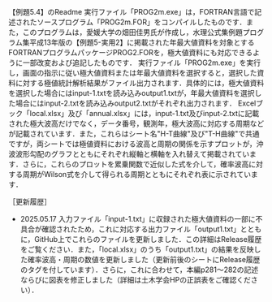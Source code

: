 【例題5.4】のReadme
実行ファイル「PROG2m.exe」は，FORTRAN言語で記述されたソースプログラム「PROG2m.FOR」をコンパイルしたものです．また，このプログラムは，愛媛大学の畑田佳男氏が作成し，水理公式集例題プログラム集平成13年版の【例題5-実用2】に掲載された年最大値資料を対象とするFORTRANプログラムパッケージPROG2.FORを，極大値資料にも対応できるように一部改変および追記したものです．
実行ファイル「PROG2m.exe」を実行し，画面の指示に従い極大値資料または年最大値資料を選択すると，選択した資料に対する極値統計解析結果がファイル出力されます．具体的には，極大値資料を選択した場合にはinput-1.txtを読み込みoutput1.txtが，年最大値資料を選択した場合にはinput-2.txtを読み込みoutput2.txtがそれぞれ出力されます．
Excelブック「local.xlsx」及び「annual.xlsx」には，input-1.txt及びinput-2.txtに記載された極大波高だけでなく，データ番号，観測年，極大波高に対応する周期などが記載されています．また，これらはシート名"H-T曲線"及び"T-H曲線"で共通ですが，両シートでは極値資料における波高と周期の関係を示すプロットが，沖波波形勾配のグラフとともにそれぞれ縦軸と横軸を入れ替えて掲載されています．さらに，これらのプロットを累乗関数で近似した式を介して，確率波高に対する周期がWilson式を介して得られる周期とともにそれぞれ表に示されています．

［更新履歴］
- 2025.05.17
入力ファイル「input-1.txt」に収録された極大値資料の一部に不具合が確認されたため，これに対応する出力ファイル「output1.txt」とともに，GitHub上でこれらのファイルを更新しました．この詳細はRelease履歴をご覧ください．また，「local.xlsx」のうち「output1.txt」の結果を反映した確率波高・周期の数値を更新しました（更新前後のシートにRelease履歴のタグを付しています）．さらに，これに合わせて，本編p281～282の記述ならびに図表を修正しました（詳細は土木学会HPの正誤表をご確認ください）．
